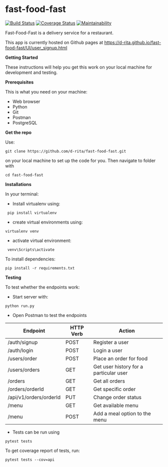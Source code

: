 # fast-food-fast


[![Build Status](https://travis-ci.com/d-rita/fast-food-fast.svg?branch=ft-add-food-api-160939634)](https://travis-ci.com/d-rita/fast-food-fast)
[![Coverage Status](https://coveralls.io/repos/github/d-rita/fast-food-fast/badge.svg?branch=ft-add-food-api-160939634)](https://coveralls.io/github/d-rita/fast-food-fast?branch=ft-add-food-api-160939634)
[![Maintainability](https://api.codeclimate.com/v1/badges/ac9de1de92af85530407/maintainability)](https://codeclimate.com/github/d-rita/fast-food-fast/maintainability)



Fast-Food-Fast is a delivery service for a restaurant. 


This app is currently hosted on Github pages at https://d-rita.github.io/fast-food-fast/UI/user_signup.html

**Getting Started**

These instructions will help you get this work on your local machine for development and testing.

**Prerequisites**

This is what you need on your machine:
- Web browser
- Python 
- Git
- Postman
- PostgreSQL

**Get the repo**

Use: 
```
git clone https://github.com/d-rita/fast-food-fast.git 
```
on your local machine to set up the code for you. Then navigate to folder with
 ```
 cd fast-food-fast
 ```

**Installations**

In your terminal:
- Install virtualenv using:
```
 pip install virtualenv
```
- create virtual environments using: 
```
virtualenv venv
```
- activate virtual environment:
```
 venv\Scripts\activate
 ```
To install dependencies:
```
pip install -r requirements.txt
```

**Testing**

To test whether the endpoints work:
- Start server with: 
```
python run.py 
```

- Open Postman to test the endpoints

|Endpoint               | HTTP Verb | Action            | 
|-----------------------|-----------| ------------------|
|/auth/signup           |POST       |Register a user     |
|/auth/login            |POST       |Login a user    |
|/users/order           |POST       |Place an order for food |
|/users/orders          |GET        |Get user history for a particular user|
|/orders                |GET        |Get all orders     |
|/orders/orderId        |GET        |Get specific order |
|/api/v1/orders/orderId |PUT        |Change order status|
|/menu                  |GET        |Get available menu     |
|/menu                  |POST       |Add a meal option to the menu  |


- Tests can be run using 
```
pytest tests
```

To get coverage report of tests, run:

```
pytest tests --cov=api
```
